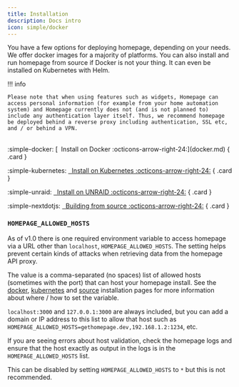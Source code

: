 ```yaml
---
title: Installation
description: Docs intro
icon: simple/docker
---
```


You have a few options for deploying homepage, depending on your needs. We offer docker images for a majority of platforms. You can also install and run homepage from source if Docker is not your thing. It can even be installed on Kubernetes with Helm.

!!! info

    Please note that when using features such as widgets, Homepage can access personal information (for example from your home automation system) and Homepage currently does not (and is not planned to) include any authentication layer itself. Thus, we recommend homepage be deployed behind a reverse proxy including authentication, SSL etc, and / or behind a VPN.

<br>

<div class="grid cards" style="margin: 0 auto;" markdown>
:simple-docker: [&nbsp; Install on Docker :octicons-arrow-right-24:](docker.md)
{ .card }

:simple-kubernetes: [&nbsp; Install on Kubernetes :octicons-arrow-right-24:](k8s.md)
{ .card }

:simple-unraid: [&nbsp; Install on UNRAID :octicons-arrow-right-24:](unraid.md)
{ .card }

:simple-nextdotjs: [&nbsp; Building from source :octicons-arrow-right-24:](source.md)
{ .card }

</div>

### `HOMEPAGE_ALLOWED_HOSTS`

As of v1.0 there is one required environment variable to access homepage via a URL other than `localhost`, <code>HOMEPAGE_ALLOWED_HOSTS</code>. The setting helps prevent certain kinds of attacks when retrieving data from the homepage API proxy.

The value is a comma-separated (no spaces) list of allowed hosts (sometimes with the port) that can host your homepage install. See the [docker](docker.md), [kubernetes](k8s.md) and [source](source.md) installation pages for more information about where / how to set the variable.

`localhost:3000` and `127.0.0.1:3000` are always included, but you can add a domain or IP address to this list to allow that host such as `HOMEPAGE_ALLOWED_HOSTS=gethomepage.dev,192.168.1.2:1234`, etc.

If you are seeing errors about host validation, check the homepage logs and ensure that the host exactly as output in the logs is in the `HOMEPAGE_ALLOWED_HOSTS` list.

This can be disabled by setting `HOMEPAGE_ALLOWED_HOSTS` to `*` but this is not recommended.
